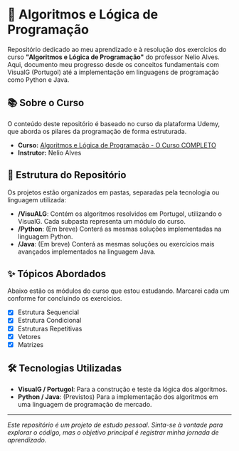 # 🚀 Algoritmos e Lógica de Programação

Repositório dedicado ao meu aprendizado e à resolução dos exercícios do curso **"Algoritmos e Lógica de Programação"** do professor Nelio Alves. Aqui, documento meu progresso desde os conceitos fundamentais com VisualG (Portugol) até a implementação em linguagens de programação como Python e Java.

## 📚 Sobre o Curso

O conteúdo deste repositório é baseado no curso da plataforma Udemy, que aborda os pilares da programação de forma estruturada.

* **Curso:** [Algoritmos e Lógica de Programação - O Curso COMPLETO](https://www.udemy.com/course/curso-algoritmos-logica-de-programacao/)
* **Instrutor:** Nelio Alves

## 📂 Estrutura do Repositório

Os projetos estão organizados em pastas, separadas pela tecnologia ou linguagem utilizada:

* **/VisuALG**: Contém os algoritmos resolvidos em Portugol, utilizando o VisualG. Cada subpasta representa um módulo do curso.
* **/Python**: (Em breve) Conterá as mesmas soluções implementadas na linguagem Python.
* **/Java**: (Em breve) Conterá as mesmas soluções ou exercícios mais avançados implementados na linguagem Java.

## ✨ Tópicos Abordados

Abaixo estão os módulos do curso que estou estudando. Marcarei cada um conforme for concluindo os exercícios.

-   [x] Estrutura Sequencial
-   [x] Estrutura Condicional
-   [x] Estruturas Repetitivas
-   [x] Vetores
-   [x] Matrizes

## 🛠️ Tecnologias Utilizadas

* **VisualG / Portugol**: Para a construção e teste da lógica dos algoritmos.
* **Python / Java**: (Previstos) Para a implementação dos algoritmos em uma linguagem de programação de mercado.

---
*Este repositório é um projeto de estudo pessoal. Sinta-se à vontade para explorar o código, mas o objetivo principal é registrar minha jornada de aprendizado.*
